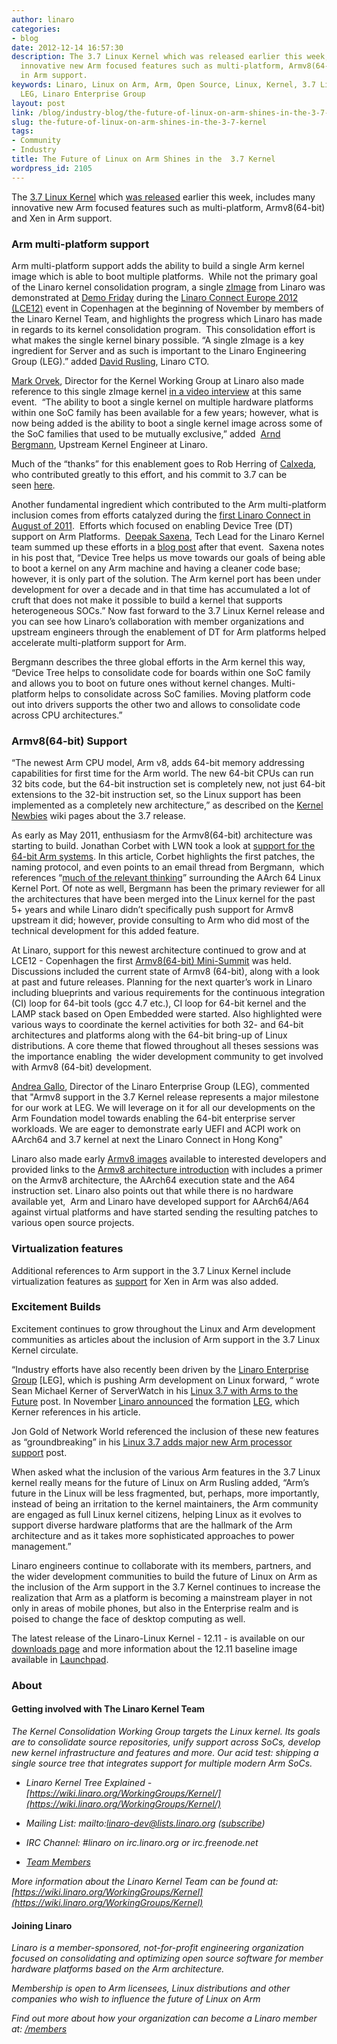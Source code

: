 ```yaml
---
author: linaro
categories:
- blog
date: 2012-12-14 16:57:30
description: The 3.7 Linux Kernel which was released earlier this week, includes many
  innovative new Arm focused features such as multi-platform, Armv8(64-bit) and Xen
  in Arm support.
keywords: Linaro, Linux on Arm, Arm, Open Source, Linux, Kernel, 3.7 Linux Kernel,
  LEG, Linaro Enterprise Group
layout: post
link: /blog/industry-blog/the-future-of-linux-on-arm-shines-in-the-3-7-kernel/
slug: the-future-of-linux-on-arm-shines-in-the-3-7-kernel
tags:
- Community
- Industry
title: The Future of Linux on Arm Shines in the  3.7 Kernel
wordpress_id: 2105
---
```


The [3.7 Linux Kernel](http://kernelnewbies.org/Linux_3.7) which [was released](https://lkml.org/lkml/2012/12/10/688) earlier this week, includes many innovative new Arm focused features such as multi-platform, Armv8(64-bit) and Xen in Arm support.


### Arm multi-platform support

Arm multi-platform support adds the ability to build a single Arm kernel image which is able to boot multiple platforms.  While not the primary goal of the Linaro kernel consolidation program, a single [zImage](http://git.kernel.org/?p=linux/kernel/git/torvalds/linux.git;a=commit;h=9cd11c0c47b8690b47e7573311ce5c483cb344ed) from Linaro was demonstrated at [Demo Friday](http://connect.linaro.org/) during the [Linaro Connect Europe 2012 (LCE12)](http://connect.linaro.org/resources/) event in Copenhagen at the beginning of November by members of the Linaro Kernel Team, and highlights the progress which Linaro has made in regards to its kernel consolidation program.  This consolidation effort is what makes the single kernel binary possible. “A single zImage is a key ingredient for Server and as such is important to the Linaro Engineering Group (LEG).” added [David Rusling](/about/), Linaro CTO.

[Mark Orvek](/about/), Director for the Kernel Working Group at Linaro also made reference to this single zImage kernel [in a video interview](http://youtu.be/5nphAyCFCaA) at this same event.  “The ability to boot a single kernel on multiple hardware platforms within one SoC family has been available for a few years; however, what is now being added is the ability to boot a single kernel image across some of the SoC families that used to be mutually exclusive,” added  [Arnd Bergmann](/about/), Upstream Kernel Engineer at Linaro.

Much of the “thanks” for this enablement goes to Rob Herring of [Calxeda](http://silverlining-systems.com//), who contributed greatly to this effort, and his commit to 3.7 can be seen [here](http://git.kernel.org/?p=linux/kernel/git/torvalds/linux-2.6.git;a=commitdiff;h=387798b37c8dd0ae24c0ac12ba456dd76865bca3).

Another fundamental ingredient which contributed to the Arm multi-platform inclusion comes from efforts catalyzed during the [first Linaro Connect in August of 2011](http://connect.linaro.org/).  Efforts which focused on enabling Device Tree (DT) support on Arm Platforms.  [Deepak Saxena](/about/), Tech Lead for the Linaro Kernel team summed up these efforts in a [blog post](/blog/enabling-device-tree-support-on-arm-platforms/) after that event.  Saxena notes in his post that, “Device Tree helps us move towards our goals of being able to boot a kernel on any Arm machine and having a cleaner code base; however, it is only part of the solution. The Arm kernel port has been under development for over a decade and in that time has accumulated a lot of cruft that does not make it possible to build a kernel that supports heterogeneous SOCs.” Now fast forward to the 3.7 Linux Kernel release and you can see how Linaro’s collaboration with member organizations and upstream engineers through the enablement of DT for Arm platforms helped accelerate multi-platform support for Arm.

Bergmann describes the three global efforts in the Arm kernel this way, “Device Tree helps to consolidate code for boards within one SoC family and allows you to boot on future ones without kernel changes. Multi-platform helps to consolidate across SoC families. Moving platform code out into drivers supports the other two and allows to consolidate code across CPU architectures.”


### Armv8(64-bit) Support


“The newest Arm CPU model, Arm v8, adds 64-bit memory addressing capabilities for first time for the Arm world. The new 64-bit CPUs can run 32 bits code, but the 64-bit instruction set is completely new, not just 64-bit extensions to the 32-bit instruction set, so the Linux support has been implemented as a completely new architecture,” as described on the [Kernel Newbies](http://kernelnewbies.org/Linux_3.7) wiki pages about the 3.7 release.

As early as May 2011, enthusiasm for the Armv8(64-bit) architecture was starting to build. Jonathan Corbet with LWN took a look at [support for the 64-bit Arm systems](https://lwn.net/Articles/506148/). In this article, Corbet highlights the first patches, the naming protocol, and even points to an email thread from Bergmann,  which references “[much of the relevant thinking](https://lwn.net/Articles/506165/)” surrounding the AArch 64 Linux Kernel Port. Of note as well, Bergmann has been the primary reviewer for all the architectures that have been merged into the Linux kernel for the past 5+ years and while Linaro didn’t specifically push support for Armv8 upstream it did; however, provide consulting to Arm who did most of the technical development for this added feature.

At Linaro, support for this newest architecture continued to grow and at LCE12 - Copenhagen the first [Armv8(64-bit) Mini-Summit](/blog/armv8-64-bit-mini-summit-at-lce12-copenhagen/) was held. Discussions included the current state of Armv8 (64-bit), along with a look at past and future releases. Planning for the next quarter’s work in Linaro including blueprints and various requirements for the continuous integration (CI) loop for 64-bit tools (gcc 4.7 etc.), CI loop for 64-bit kernel and the LAMP stack based on Open Embedded were started. Also highlighted were various ways to coordinate the kernel activities for both 32- and 64-bit architectures and platforms along with the 64-bit bring-up of Linux distributions. A core theme that flowed throughout all theses sessions was the importance enabling  the wider development community to get involved with Armv8 (64-bit) development.

[Andrea Gallo](/about/), Director of the Linaro Enterprise Group (LEG), commented that "Armv8 support in the 3.7 Kernel release represents a major milestone for our work at LEG. We will leverage on it for all our developments on the Arm Foundation model towards enabling the 64-bit enterprise server workloads. We are eager to demonstrate early UEFI and ACPI work on AArch64 and 3.7 kernel at next the Linaro Connect in Hong Kong"

Linaro also made early [Armv8 images](/initiatives/armv8/) available to interested developers and provided links to the [Armv8 architecture introduction](http://www.arm.com/products/processors/instruction-set-architectures/armv8-architecture.php) with includes a primer on the Armv8 architecture, the AArch64 execution state and the A64 instruction set. Linaro also points out that while there is no hardware available yet,  Arm and Linaro have developed support for AArch64/A64 against virtual platforms and have started sending the resulting patches to various open source projects.


### Virtualization features


Additional references to Arm support in the 3.7 Linux Kernel include virtualization features as [support](http://git.kernel.org/?p=linux/kernel/git/torvalds/linux-2.6.git;a=commitdiff;h=eff8d6447d5fac2995ffa5c1f0ea2da5bd7074c9) for Xen in Arm was also added.


### Excitement Builds


Excitement continues to grow throughout the Linux and Arm development communities as articles about the inclusion of Arm support in the 3.7 Linux Kernel circulate.

“Industry efforts have also recently been driven by the [Linaro Enterprise Group](/groups/leg/) [LEG], which is pushing Arm development on Linux forward, “ wrote Sean Michael Kerner of ServerWatch in his [Linux 3.7 with Arms to the Future](http://www.serverwatch.com/server-news/linux-3.7-arms-for-the-future.html) post. In November [Linaro announced](/news/industry-leaders-collaborate-to-accelerate-software-ecosystem-for-arm-servers-and-join-linaro/) the formation [LEG](/groups/leg/), which Kerner references in his article.

Jon Gold of Network World referenced the inclusion of these new features as “groundbreaking” in his [Linux 3.7 adds major new Arm processor support]() post.

When asked what the inclusion of the various Arm features in the 3.7 Linux kernel really means for the future of Linux on Arm Rusling added, “Arm’s future in the Linux will be less fragmented, but, perhaps, more importantly, instead of being an irritation to the kernel maintainers, the Arm community are engaged as full Linux kernel citizens, helping Linux as it evolves to support diverse hardware platforms that are the hallmark of the Arm architecture and as it takes more sophisticated approaches to power management.”

Linaro engineers continue to collaborate with its members, partners, and the wider development communities to build the future of Linux on Arm as the inclusion of the Arm support in the 3.7 Kernel continues to increase the realization that Arm as a platform is becoming a mainstream player in not only in areas of mobile phones, but also in the Enterprise realm and is poised to change the face of desktop computing as well.

The latest release of the Linaro-Linux Kernel - 12.11 - is available on our [downloads page](/downloads/) and more information about the 12.11 baseline image available in [Launchpad](https://launchpad.net/linaro-linux-baseline/+milestone/12.11).


### **About**

#### **Getting involved with The Linaro Kernel Team**


_The Kernel Consolidation Working Group targets the Linux kernel. Its goals are to consolidate source repositories, unify support across SoCs, develop new kernel infrastructure and features and more. Our acid test: shipping a single source tree that integrates support for multiple modern Arm SoCs._




  * _Linaro Kernel Tree Explained - [https://wiki.linaro.org/WorkingGroups/Kernel/](https://wiki.linaro.org/WorkingGroups/Kernel/)_


  * _Mailing List: mailto:linaro-dev@lists.linaro.org ([subscribe](http://lists.linaro.org/mailman/listinfo/linaro-dev))_


  * _IRC Channel: #linaro on irc.linaro.org or irc.freenode.net_


  * _[Team Members](/about/)_


_More information about the Linaro Kernel Team can be found at: [https://wiki.linaro.org/WorkingGroups/Kernel](https://wiki.linaro.org/WorkingGroups/Kernel)_


#### **Joining Linaro**


_Linaro is a member-sponsored, not-for-profit engineering organization focused on consolidating and optimizing open source software for member hardware platforms based on the Arm architecture._

_Membership is open to Arm licensees, Linux distributions and other companies who wish to influence the future of Linux on Arm_

_Find out more about how your organization can become a Linaro member at: [/members](/members)_